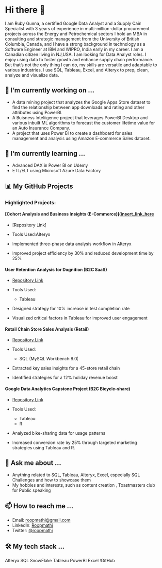 # Hi there 👋

I am Ruby Gunna, a certified Google Data Analyst and a Supply Cain Specialist with 3 years of experience in multi-million-dollar procurement projects across the Energy and Petrochemical sectors I hold an MBA in consulting and strategic management from the University of British Columbia, Canada, and I have a strong background in technology as a Software Engineer at IBM and WIPRO, India  early in my career. 
I am a Canadian citizen living in NJ,USA. I am looking for Data Analyst roles. I enjoy using data to foster growth and enhance supply chain performance. But that’s not the only thing I can do, my skills are versatile and adaptable to various industries. I use SQL, Tableau, Excel, and Alteryx to prep, clean, analyze and visualize data.

## 🔭 I’m currently working on ...

- A data mining project that analyzes the Google Apps Store dataset to find the relationship between app downloads and rating and other attributes using PowerBI.
- A Buisness Inteliigence project that leverages PowerBI Desktop and various inbuilt ML algorithms to forecast the customer lifetime value for an Auto Insurance Company.
- A project that uses Power BI to create a dashboard for sales management and analysis using Amazon E-commerce Sales dataset.

## 🌱 I’m currently learning ...

- Advanced DAX in Power BI on Udemy
- ETL/ELT using Microsoft Azure Data Factory

## 📊 My GitHub Projects

### Highlighted Projects:

#### [Cohort Analysis and Business Insights (E-Commerce)]([insert_link_here](https://github.com/SQLicious/Alteryx-Project-Ecommerce-Transaction-Cohort-Analysis/tree/main)

- [Repository Link]
- Tools Used:Alteryx

- Implemented three-phase data analysis workflow in Alteryx
- Improved project efficiency by 30% and reduced development time by 25%

#### User Retention Analysis for Dognition (B2C SaaS)

- [Repository Link](insert_link_here)
- Tools Used:
  - Tableau

- Designed strategy for 10% increase in test completion rate
- Visualized critical factors in Tableau for improved user engagement

#### Retail Chain Store Sales Analysis (Retail)

- [Repository Link](insert_link_here)
- Tools Used:
  - SQL (MySQL Workbench 8.0)

- Extracted key sales insights for a 45-store retail chain
- Identified strategies for a 12% holiday revenue boost

#### Google Data Analytics Capstone Project (B2C Bicycle-share)

- [Repository Link](insert_link_here)
- Tools Used:
  - Tableau
  - R

- Analyzed bike-sharing data for usage patterns
- Increased conversion rate by 25% through targeted marketing strategies using Tableau and R.



## 💬 Ask me about ...

- Anything related to SQL, Tableau, Alteryx, Excel, especially SQL Challenges and how to showcase them
- My hobbies and interests, such as content creation , Toastmasters club for Public speaking

## 📫 How to reach me ...

- Email: roopmathi@gmail.com
- LinkedIn: [Roopmathi](https://www.sitepoint.com/github-profile-readme/)
- Twitter: [@roopmathi](https://bootcamp.uxdesign.cc/how-to-design-an-attractive-github-profile-readme-3618d6c53783)

## 🛠 My tech stack ...

Alteryx
SQL
SnowFlake
Tableau
PowerBI
Excel
!GitHub
